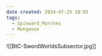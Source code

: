 ```yaml
---
date created: 2024-07-25 18:03
tags:
  - Spinward_Marches
  - Mongoose
---
```


![[BtC-SwordWorldsSubsector.jpg]]

